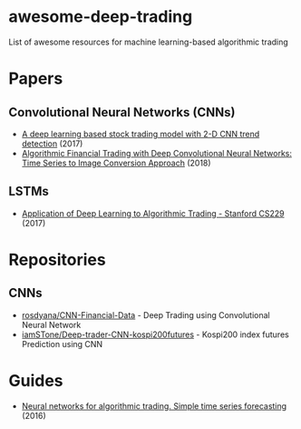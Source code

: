 # awesome-deep-trading
List of awesome resources for machine learning-based algorithmic trading

# Papers

## Convolutional Neural Networks (CNNs)
* [A deep learning based stock trading model with 2-D CNN trend detection](https://www.researchgate.net/publication/323131323_A_deep_learning_based_stock_trading_model_with_2-D_CNN_trend_detection) (2017)
* [Algorithmic Financial Trading with Deep Convolutional Neural Networks: Time Series to Image Conversion Approach](https://www.researchgate.net/publication/324802031_Algorithmic_Financial_Trading_with_Deep_Convolutional_Neural_Networks_Time_Series_to_Image_Conversion_Approach) (2018)

## LSTMs
* [Application of Deep Learning to Algorithmic Trading - Stanford CS229](http://cs229.stanford.edu/proj2017/final-reports/5241098.pdf) (2017)

# Repositories

## CNNs
* [rosdyana/CNN-Financial-Data](https://github.com/rosdyana/CNN-Financial-Data) - Deep Trading using Convolutional Neural Network
* [iamSTone/Deep-trader-CNN-kospi200futures](https://github.com/iamSTone/Deep-trader-CNN-kospi200futures) - Kospi200 index futures Prediction using CNN

# Guides
* [Neural networks for algorithmic trading. Simple time series forecasting](https://medium.com/@alexrachnog/neural-networks-for-algorithmic-trading-part-one-simple-time-series-forecasting-f992daa1045a) (2016)
